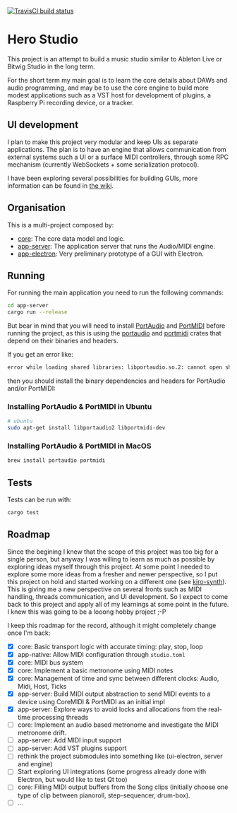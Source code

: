 [![TravisCI build status](https://travis-ci.org/chris-zen/hero-studio.svg)](https://travis-ci.org/chris-zen/hero-studio)

# Hero Studio

This project is an attempt to build a music studio similar to Ableton Live or Bitwig Studio in the long term.

For the short term my main goal is to learn the core details about DAWs and audio programming, and may be to use the core engine to build more modest applications such as a VST host for development of plugins, a Raspberry Pi recording device, or a tracker.

## UI development

I plan to make this project very modular and keep UIs as separate applications. The plan is to have an engine that allows communication from external systems such a UI or a surface MIDI controllers, through some RPC mechanism (currently WebSockets + some serialization protocol).

I have been exploring several possibilities for building GUIs, more information can be found in [the wiki](https://github.com/chris-zen/hero-studio/wiki).

## Organisation

This is a multi-project composed by:

- [core](core): The core data model and logic.
- [app-server](app-server): The application server that runs the Audio/MIDI engine.
- [app-electron](app-electron): Very preliminary prototype of a GUI with Electron.

## Running

For running the main application you need to run the following commands:

```sh
cd app-server
cargo run --release
```

But bear in mind that you will need to install [PortAudio](http://www.portaudio.com/download.html) and [PortMIDI](http://portmedia.sourceforge.net/portmidi/) before running the project, as this is using the [portaudio](https://docs.rs/crate/portaudio/0.7.0) and [portmidi](https://crates.io/crates/portmidi) crates that depend on their binaries and headers.

If you get an error like:

```sh
error while loading shared libraries: libportaudio.so.2: cannot open shared object file: No such file or directory
```

then you should install the binary dependencies and headers for PortAudio and/or PortMIDI:

### Installing PortAudio & PortMIDI in Ubuntu

```sh
# ubuntu
sudo apt-get install libportaudio2 libportmidi-dev
```

### Installing PortAudio & PortMIDI in MacOS

```sh
brew install portaudio portmidi
```

## Tests

Tests can be run with:

```sh
cargo test
```

## Roadmap

Since the begining I knew that the scope of this project was too big for a single person, but anyway I was willing to learn as much as possible by exploring ideas myself through this project. At some point I needed to explore some more ideas from a fresher and newer perspective, so I put this project on hold and started working on a different one (see [kiro-synth](https://github.com/chris-zen/kiro-synth)). This is giving me a new perspective on several fronts such as MIDI handling, threads communication, and UI development. So I expect to come back to this project and apply all of my learnings at some point in the future. I knew this was going to be a looong hobby project ;-P

I keep this roadmap for the record, although it might completely change once I'm back:

- [x] core: Basic transport logic with accurate timing: play, stop, loop
- [x] app-native: Allow MIDI configuration through `studio.toml`
- [x] core: MIDI bus system
- [x] core: Implement a basic metronome using MIDI notes
- [x] core: Management of time and sync between different clocks: Audio, Midi, Host, Ticks
- [x] app-server: Build MIDI output abstraction to send MIDI events to a device using CoreMIDI & PortMIDI as an initial impl
- [x] app-server: Explore ways to avoid locks and allocations from the real-time processing threads
- [ ] core: Implement an audio based metronome and investigate the MIDI metronome drift.
- [ ] app-server: Add MIDI input support
- [ ] app-server: Add VST plugins support
- [ ] rethink the project submodules into something like (ui-electron, server and engine)
- [ ] Start exploring UI integrations (some progress already done with Electron, but would like to test Qt too)
- [ ] core: Filling MIDI output buffers from the Song clips (initially choose one type of clip between pianoroll, step-sequencer, drum-box).
- [ ] ...
